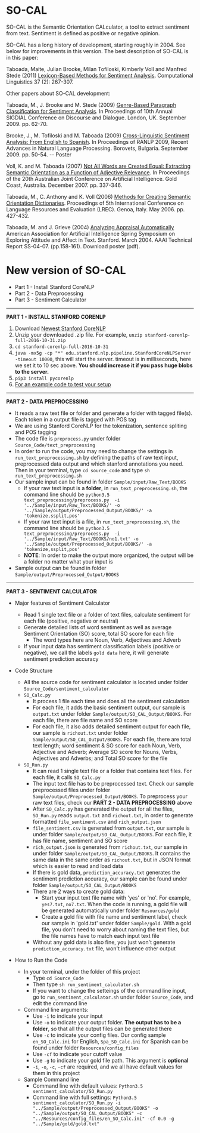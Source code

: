 # SO-CAL

SO-CAL is the Semantic Orientation CALculator, a tool to extract sentiment from text. Sentiment is defined as positive or negative opinion.

SO-CAL has a long history of development, starting roughly in 2004. See below for improvements in this version. The best description of SO-CAL is in this paper:

Taboada, Maite, Julian Brooke, Milan Tofiloski, Kimberly Voll and Manfred Stede (2011) [Lexicon-Based Methods for Sentiment Analysis][3]. Computational Linguistics 37 (2): 267-307. 

Other papers about SO-CAL development:

Taboada, M., J. Brooke and M. Stede (2009) [Genre-Based Paragraph Classification for Sentiment Analysis][4]. In Proceedings of 10th Annual SIGDIAL Conference on Discourse and Dialogue. London, UK. September 2009. pp. 62-70.

Brooke, J., M. Tofiloski and M. Taboada (2009) [Cross-Linguistic Sentiment Analysis: From English to Spanish][5]. In Proceedings of RANLP 2009, Recent Advances in Natural Language Processing. Borovets, Bulgaria. September 2009. pp. 50-54. -- Poster

Voll, K. and M. Taboada (2007) [Not All Words are Created Equal: Extracting Semantic Orientation as a Function of Adjective Relevance][6]. In Proceedings of the 20th Australian Joint Conference on Artificial Intelligence. Gold Coast, Australia. December 2007. pp. 337-346.

Taboada, M., C. Anthony and K. Voll (2006) [Methods for Creating Semantic Orientation Dictionaries][7]. Proceedings of 5th International Conference on Language Resources and Evaluation (LREC). Genoa, Italy. May 2006. pp. 427-432.

Taboada, M. and J. Grieve (2004) [Analyzing Appraisal Automatically][8] American Association for Artificial Intelligence Spring Symposium on Exploring Attitude and Affect in Text. Stanford. March 2004. AAAI Technical Report SS-04-07. (pp.158-161). Download poster (pdf).


# New version of SO-CAL

* Part 1 - Install Stanford CoreNLP
* Part 2 - Data Preprocessing
* Part 3 - Sentiment Calculator

*****************************************************************************

<b>PART 1 - INSTALL STANFORD CORENLP</b>

1. Download [Newest Stanford CoreNLP][1]
2. Unzip your downloaded .zip file. For example, `unzip stanford-corenlp-full-2016-10-31.zip`
3. `cd stanford-corenlp-full-2016-10-31`
4. `java -mx5g -cp "*" edu.stanford.nlp.pipeline.StanfordCoreNLPServer -timeout 10000`, this will start the server.
timeout is in milliseconds, here we set it to 10 sec above. <b>You should increase it if you pass huge blobs to the server.</b>
5. `pip3 install pycorenlp`
6. [For an example code to test your setup][2]


*****************************************************************************

<b>PART 2 - DATA PREPROCESSING</b>

* It reads a raw text file or folder and generate a folder with tagged file(s). Each token in a output file is tagged with POS tag
* We are using Stanford CoreNLP for the tokenization, sentence spliting and POS tagging
* The code file is `preprocess.py` under folder `Source_Code/text_preprocessing`
* In order to run the code, you may need to change the settings in `run_text_preprocessing.sh` by defining the paths of raw text input, preprocessed data output and which stanford annotations you need. Then in your terminal, type `cd source_code` and type `sh run_text_preprocessing.sh`
* Our sample input can be found in folder `Sample/input/Raw_Text/BOOKS`
  * If your raw text input is a <b>folder</b>, in `run_text_preprocessing.sh`, the command line should be `python3.5 text_preprocessing/preprocess.py  -i '../Sample/input/Raw_Text/BOOKS/' -o '../Sample/output/Preprocessed_Output/BOOKS/' -a 'tokenize,ssplit,pos'`
  * If your raw text input is a </b>file</b>, in `run_text_preprocessing.sh`, the command line should be `python3.5 text_preprocessing/preprocess.py  -i '../Sample/input/Raw_Text/BOOKS/no1.txt' -o '../Sample/output/Preprocessed_Output/BOOKS/' -a 'tokenize,ssplit,pos'`
  * <b>NOTE</b>: In order to make the output more organized, the output will be a folder no matter what your input is
* Sample output can be found in folder `Sample/output/Preprocessed_Output/BOOKS`


*****************************************************************************

<b>PART 3 - SENTIMENT CALCULATOR</b>

* Major features of Sentiment Calculator
  * Read 1 single text file or a folder of text files, calculate sentiment for each file (positive, negative or neutral)
  * Generate detailed lists of word sentiment as well as average Sentiment Orientation (SO) score, total SO score for each file
    * The word types here are Noun, Verb, Adjectives and Adverb
  * If your input data has sentiment classification labels (positive or negative), we call the labels `gold data` here, it will generate sentiment prediction accuracy
  
* Code Structure
  * All the source code for sentiment calculator is located under folder `Source_Code/sentiment_calculator`
  * `SO_Calc.py`
    * It process 1 file each time and does all the sentiment calculation
    * For each file, it adds the basic sentiment output, our sample is `output.txt` under folder `Sample/output/SO_CAL_Output/BOOKS`. For each file, there are file name and SO score
    * For each file, it also adds detailed sentiment output for each file, our sample is `richout.txt` under folder `Sample/output/SO_CAL_Output/BOOKS`. For each file, there are total text length; word sentiment & SO score for each Noun, Verb, Adjective and Adverb; Average SO score for Nouns, Verbs, Adjectives and Adverbs; and Total SO score for the file
  * `SO_Run.py`
    * It can read 1 single text file or a folder that contains text files. For each file, it calls `SO_Calc.py`
    * The input text file has to be preprocessed text. Check our sample preprocessed files under folder `Sample/output/Preprocessed_Output/BOOKS`. To preprocess your raw text files, check our <b>PART 2 - DATA PREPROCESSING</b> above
    * After `SO_Calc.py` has generated the output for all the files, `SO_Run.py` reads `output.txt` and `richout.txt`, in order to generate formatted `file_sentiment.csv` and `rich_output.json`
    * `file_sentiment.csv` is generated from `output.txt`, our sample is under folder `Sample/output/SO_CAL_Output/BOOKS`. For each file, it has file name, sentiment and SO score
    * `rich_output.json` is generated from `richout.txt`, our sample in under folder `Sample/output/SO_CAL_Output/BOOKS`. It contains the same data in the same order as `richout.txt`, but in JSON format which is easier to read and load data
    * If there is gold data, `prediction_accuracy.txt` generates the sentiment prediction accuracy, our sample can be found under folder `Sample/output/SO_CAL_Output/BOOKS`
    * There are 2 ways to create gold data:
      * Start your input text file name with 'yes' or 'no'. For example, `yes7.txt`, `no7.txt`. When the code is running, a gold file will be generated automatically under folder `Resources/gold`
      * Create a gold file with file name and sentiment label, check our sample in 'gold.txt' under folder `Sample/gold`. With a gold file, you don't need to worry about naming the text files, but the file names have to match each input text file
    * Without any gold data is also fine, you just won't generate `prediction_accuracy.txt` file, won't influence other output

* How to Run the Code
  * In your terminal, under the folder of this project
    * Type `cd Source_Code`
    * Then type `sh run_sentiment_calculator.sh`
    * If you want to change the setteings of the command line input, go to `run_sentiment_calculator.sh` under folder `Source_Code`, and edit the command line
  * Command line arguments:
    * Use `-i` to indicate your input
    * Use `-o` to indicate your output folder. <b>The output has to be a folder</b>, so that all the output files can be generated there
    * Use `-c` to indicate your config files. Our config sample `en_SO_Calc.ini` for English, `Spa_SO_Calc.ini` for Spanish can be found under folder `Resources/config_files`
    * Use `-cf` to indicate your cutoff value
    * Use `-g` to indicate your gold file path. This argument is <b>optional</b>
    * `-i`, `-o`, `-c`, `-cf` are required, and we all have default values for them in this project
  * Sample Command line
    * Command line with default values: `Python3.5 sentiment_calculator/SO_Run.py`
    * Command line with full settings: `Python3.5 sentiment_calculator/SO_Run.py -i "../Sample/output/Preprocessed_Output/BOOKS" -o "../Sample/output/SO_CAL_Output/BOOKS" -c "../Resources/config_files/en_SO_Calc.ini" -cf 0.0 -g "../Sample/gold/gold.txt"`


[1]:http://stanfordnlp.github.io/CoreNLP/
[2]:http://stackoverflow.com/questions/32879532/stanford-nlp-for-python
[3]:http://www.mitpressjournals.org/doi/abs/10.1162/COLI_a_00049
[4]:http://www.sfu.ca/~mtaboada/docs/publications/Taboada_Brooke_Stede_SIGDIAL_2009.pdf
[5]:http://www.sfu.ca/~mtaboada/docs/publications/Brooke_et_al_RANLP_2009.pdf
[6]:http://www.sfu.ca/~mtaboada/docs/publications/Voll_Taboada_AusAI.pdf
[7]:http://www.sfu.ca/~mtaboada/docs/publications/Taboada_et_al_LREC_2006.pdf
[8]:http://www.sfu.ca/~mtaboada/docs/publications/TaboadaGrieveAppraisal.pdf
